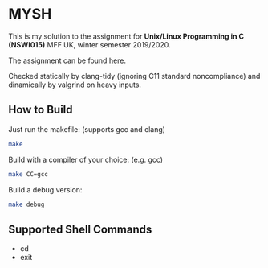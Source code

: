 # MYSH

This is my solution to the assignment for **Unix/Linux Programming in C (NSWI015)** MFF UK, winter semester 2019/2020.

The assignment can be found [here](https://devnull-cz.github.io/unix-linux-prog-in-c/class-assignments/labs-assignment-2019.txt).

Checked statically by clang-tidy (ignoring C11 standard noncompliance) and dinamically by valgrind on heavy inputs.

## How to Build

Just run the makefile: (supports gcc and clang)

```bash
make
```

Build with a compiler of your choice: (e.g. gcc)

```bash
make CC=gcc
```

Build a debug version:

```bash
make debug
```

## Supported Shell Commands

- cd
- exit

